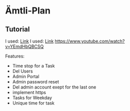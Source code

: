 # &Auml;mtli-Plan
## Tutorial
I used: [Link](https://www.youtube.com/watch?v=nu_pCVPKzTk&t=162s)
I used: [Link](https://www.youtube.com/watch?v=yQ1fz8LY354)
https://www.youtube.com/watch?v=YEmdHbQBCSQ



Features:
- Time stop for a Task
- Del Users
- Admin Portal
- Admin password reset
- Del admin account exept for the last one
- implement https
- Tasks for Weekday
- Unique time for task